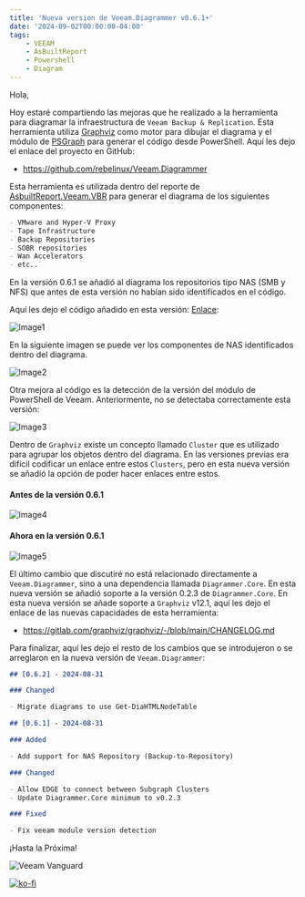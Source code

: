```yaml
---
title: 'Nueva version de Veeam.Diagrammer v0.6.1+'
date: '2024-09-02T00:00:00-04:00'
tags:
    - VEEAM
    - AsBuiltReport
    - Powershell
    - Diagram
---
```


Hola,

Hoy estaré compartiendo las mejoras que he realizado a la herramienta para diagramar la infraestructura de `Veeam Backup & Replication`. Esta herramienta utiliza [Graphviz](https://graphviz.org/) como motor para dibujar el diagrama y el módulo de [PSGraph](https://psgraph.readthedocs.io/en/latest/about/) para generar el código desde PowerShell. Aquí les dejo el enlace del proyecto en GitHub:

- <https://github.com/rebelinux/Veeam.Diagrammer>

Esta herramienta es utilizada dentro del reporte de [AsbuiltReport.Veeam.VBR](https://htmlpreview.github.io/?https://raw.githubusercontent.com/AsBuiltReport/AsBuiltReport.Veeam.VBR/dev/Samples/Sample%20Veeam%20Backup%20%26%20Replication%20As%20Built%20Report.html) para generar el diagrama de los siguientes componentes:

```markdown
- VMware and Hyper-V Proxy
- Tape Infrastructure
- Backup Repositories
- SOBR repositories
- Wan Accelerators
- etc..
```

En la versión 0.6.1 se añadió al diagrama los repositorios tipo NAS (SMB y NFS) que antes de esta versión no habían sido identificados en el código.

Aquí les dejo el código añadido en esta versión: [Enlace](https://github.com/rebelinux/Veeam.Diagrammer/blob/2c7092cac1fbf90860d4dafa56a24a6b961d5660/Src/Private/Get-DiagBackupToRepo.ps1#L47):

![Image1](/img/2024/veeam.diagrammer-0.6.1plus/vscode1.webp)

En la siguiente imagen se puede ver los componentes de NAS identificados dentro del diagrama.

![Image2](/img/2024/veeam.diagrammer-0.6.1plus/diagramer0.webp)

Otra mejora al código es la detección de la versión del módulo de PowerShell de Veeam. Anteriormente, no se detectaba correctamente esta versión:

![Image3](/img/2024/veeam.diagrammer-0.6.1plus/vscode2.webp)

Dentro de `Graphviz` existe un concepto llamado `Cluster` que es utilizado para agrupar los objetos dentro del diagrama. En las versiones previas era difícil codificar un enlace entre estos `Clusters`, pero en esta nueva versión se añadió la opción de poder hacer enlaces entre estos.

#### Antes de la versión 0.6.1

![Image4](/img/2024/veeam.diagrammer-0.6.1plus/diagramer2.webp)

#### Ahora en la versión 0.6.1

![Image5](/img/2024/veeam.diagrammer-0.6.1plus/diagramer3.webp)

El último cambio que discutiré no está relacionado directamente a `Veeam.Diagrammer`, sino a una dependencia llamada `Diagrammer.Core`. En esta nueva versión se añadió soporte a la versión 0.2.3 de `Diagrammer.Core`. En esta nueva versión se añade soporte a `Graphviz` v12.1, aquí les dejo el enlace de las nuevas capacidades de esta herramienta:

- <https://gitlab.com/graphviz/graphviz/-/blob/main/CHANGELOG.md>

Para finalizar, aquí les dejo el resto de los cambios que se introdujeron o se arreglaron en la nueva versión de `Veeam.Diagrammer`:

```markdown
## [0.6.2] - 2024-08-31

### Changed

- Migrate diagrams to use Get-DiaHTMLNodeTable

## [0.6.1] - 2024-08-31

### Added

- Add support for NAS Repository (Backup-to-Repository)

### Changed

- Allow EDGE to connect between Subgraph Clusters
- Update Diagrammer.Core minimum to v0.2.3

### Fixed

- Fix veeam module version detection
```

¡Hasta la Próxima!

![Veeam Vanguard](/img/2024/abr-veeam-vbr-0_8_8/veeam_vanguard.webp#center)

[![ko-fi](https://ko-fi.com/img/githubbutton_sm.svg)](https://ko-fi.com/F1F8DEV80)
